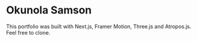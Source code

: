 # Okunola Samson

This portfolio was built with Next.js, Framer Motion, Three.js and Atropos.js. Feel free to clone.
